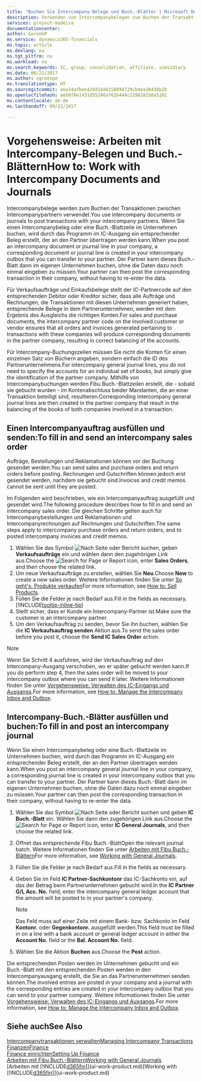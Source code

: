 ```yaml
---
title: "Buchen Sie Intercompany-Belege und Buch.-Blätter | Microsoft Docs"
description: Verwenden von Intercompanybelegen zum Buchen der Transaktionen zwischen Intercompanypartnern
services: project-madeira
documentationcenter: 
author: SorenGP
ms.service: dynamics365-financials
ms.topic: article
ms.devlang: na
ms.tgt_pltfrm: na
ms.workload: na
ms.search.keywords: IC, group, consolidation, affiliate, subsidiary
ms.date: 06/21/2017
ms.author: sgroespe
ms.translationtype: HT
ms.sourcegitcommit: eea34afbee429d14ab150894729cb4ea3843bb2b
ms.openlocfilehash: eeb070e1431d55248a762b444c2298281b0a5101
ms.contentlocale: de-de
ms.lasthandoff: 09/22/2017

---
```

# <a name="how-to-work-with-intercompany-documents-and-journals"></a><span data-ttu-id="04aae-103">Vorgehensweise: Arbeiten mit Intercompany-Belegen und Buch.-Blättern</span><span class="sxs-lookup"><span data-stu-id="04aae-103">How to: Work with Intercompany Documents and Journals</span></span>
<span data-ttu-id="04aae-104">Intercompanybelege werden zum Buchen der Transaktionen zwischen Intercompanypartnern verwendet.</span><span class="sxs-lookup"><span data-stu-id="04aae-104">You use intercompany documents or journals to post transactions with your intercompany partners.</span></span> <span data-ttu-id="04aae-105">Wenn Sie einen Intercompanybeleg oder eine Buch.-Blattzeile im Unternehmen buchen, wird durch das Programm im IC-Ausgang ein entsprechender Beleg erstellt, der an den Partner übertragen werden kann.</span><span class="sxs-lookup"><span data-stu-id="04aae-105">When you post an intercompany document or journal line in your company, a corresponding document or journal line is created in your intercompany outbox that you can transfer to your partner.</span></span> <span data-ttu-id="04aae-106">Der Partner kann dieses Buch.-Blatt dann im eigenen Unternehmen buchen, ohne die Daten dazu noch einmal eingeben zu müssen.</span><span class="sxs-lookup"><span data-stu-id="04aae-106">Your partner can then post the corresponding transaction in their company, without having to re-enter the data.</span></span>

<span data-ttu-id="04aae-107">Für Verkaufsaufträge und Einkaufsbelege stellt der IC-Partnercode auf den entsprechenden Debitor oder Kreditor sicher, dass alle Aufträge und Rechnungen, die Transaktionen mit diesen Unternehmen generiert haben, entsprechende Belege in dem Partnerunternehmen, werden mit dem Ergebnis des Ausgleichs die richtigen Konten.</span><span class="sxs-lookup"><span data-stu-id="04aae-107">For sales and purchase documents, the intercompany partner code on the involved customer or vendor ensures that all orders and invoices generated pertaining to transactions with these companies will produce corresponding documents in the partner company, resulting in correct balancing of the accounts.</span></span>

<span data-ttu-id="04aae-108">Für Intercompany-Buchungszeilen müssen Sie nicht die Konten für einen einzelnen Satz von Büchern angeben, sondern einfach die ID des Partnerunternehmens.</span><span class="sxs-lookup"><span data-stu-id="04aae-108">For intercompany general journal lines, you do not need to specify the accounts for an individual set of books, but simply give the identification of the partner company.</span></span> <span data-ttu-id="04aae-109">Mithilfe von Intercompanybuchungen werden Fibu Buch.-Blattzeilen erstellt, die - sobald sie gebucht wurden - im Kontenabschluss beider Mandanten, die an einer Transaktion beteiligt sind, resultieren.</span><span class="sxs-lookup"><span data-stu-id="04aae-109">Corresponding intercompany general journal lines are then created in the partner company that result in the balancing of the books of both companies involved in a transaction.</span></span>

## <a name="to-fill-in-and-send-an-intercompany-sales-order"></a><span data-ttu-id="04aae-110">Einen Intercompanyauftrag ausfüllen und senden:</span><span class="sxs-lookup"><span data-stu-id="04aae-110">To fill in and send an intercompany sales order</span></span>
<span data-ttu-id="04aae-111">Aufträge, Bestellungen und Reklamationen können vor der Buchung gesendet werden.</span><span class="sxs-lookup"><span data-stu-id="04aae-111">You can send sales and purchase orders and return orders before posting.</span></span> <span data-ttu-id="04aae-112">Rechnungen und Gutschriften können jedoch erst gesendet werden, nachdem sie gebucht sind.</span><span class="sxs-lookup"><span data-stu-id="04aae-112">Invoices and credit memos cannot be sent until they are posted.</span></span>

<span data-ttu-id="04aae-113">Im Folgenden wird beschrieben, wie ein Intercompanyauftrag ausgefüllt und gesendet wird.</span><span class="sxs-lookup"><span data-stu-id="04aae-113">The following procedure describes how to fill in and send an intercompany sales order.</span></span> <span data-ttu-id="04aae-114">Die gleichen Schritte gelten auch für Intercompanybestellungen und Reklamationen und Intercompanyrechnungen auf Rechnungen und Gutschriften.</span><span class="sxs-lookup"><span data-stu-id="04aae-114">The same steps apply to intercompany purchase orders and return orders, and to posted intercompany invoices and credit memos.</span></span>  

1. <span data-ttu-id="04aae-115">Wählen Sie das Symbol ![Nach Seite oder Bericht suchen](media/ui-search/search_small.png "Symbol Nach Seite oder Bericht suchen"), geben **Verkaufsaufträge** ein und wählen dann den zugehörigen Link aus.</span><span class="sxs-lookup"><span data-stu-id="04aae-115">Choose the ![Search for Page or Report](media/ui-search/search_small.png "Search for Page or Report icon") icon, enter **Sales Orders**, and then choose the related link.</span></span>  
2. <span data-ttu-id="04aae-116">Um neue Verkaufsaufträge zu erstellen, wählen Sie **Neu**.</span><span class="sxs-lookup"><span data-stu-id="04aae-116">Choose **New** to create a new sales order.</span></span> <span data-ttu-id="04aae-117">Weitere Informationen finden Sie unter [So geht's: Produkte verkaufen](sales-how-sell-products.md)</span><span class="sxs-lookup"><span data-stu-id="04aae-117">For more information, see [How to: Sell Products](sales-how-sell-products.md).</span></span>  
3. <span data-ttu-id="04aae-118">Füllen Sie die Felder je nach Bedarf aus.</span><span class="sxs-lookup"><span data-stu-id="04aae-118">Fill in the fields as necessary.</span></span> [!INCLUDE[tooltip-inline-tip](includes/tooltip-inline-tip_md.md)]
4. <span data-ttu-id="04aae-119">Stellt sicher, dass er Kunde ein Intercompany-Partner ist.</span><span class="sxs-lookup"><span data-stu-id="04aae-119">Make sure the customer is an intercompany partner.</span></span>
5. <span data-ttu-id="04aae-120">Um den Verkaufsauftrag zu senden, bevor Sie ihn buchen, wählen Sie die **IC Verkaufsauftrag senden** Aktion aus.</span><span class="sxs-lookup"><span data-stu-id="04aae-120">To send the sales order before you post it, choose the **Send IC Sales Order** action.</span></span>

> [!NOTE]
> <span data-ttu-id="04aae-121">Wenn Sie Schritt 4 ausführen, wird der Verkaufsauftrag auf den Intercompany-Ausgang verschoben, wo er später gebucht werden kann.</span><span class="sxs-lookup"><span data-stu-id="04aae-121">If you do perform step 4, then the sales order will be moved to your intercompany outbox where you can send it later.</span></span> <span data-ttu-id="04aae-122">Weitere Informationen finden Sie unter [Vorgehensweise: Verwalten des IC-Eingangs und Ausgangs](intercompany-how-manage-intercompany-inbox.md).</span><span class="sxs-lookup"><span data-stu-id="04aae-122">For more information, see [How to: Manage the Intercompany Inbox and Outbox](intercompany-how-manage-intercompany-inbox.md).</span></span>

## <a name="to-fill-in-and-post-an-intercompany-journal"></a><span data-ttu-id="04aae-123">Intercompany-Buch.-Blätter ausfüllen und buchen:</span><span class="sxs-lookup"><span data-stu-id="04aae-123">To fill in and post an intercompany journal</span></span>
<span data-ttu-id="04aae-124">Wenn Sie einen Intercompanybeleg oder eine Buch.-Blattzeile im Unternehmen buchen, wird durch das Programm im IC-Ausgang ein entsprechender Beleg erstellt, der an den Partner übertragen werden kann.</span><span class="sxs-lookup"><span data-stu-id="04aae-124">When you post an intercompany general journal line in your company, a corresponding journal line is created in your intercompany outbox that you can transfer to your partner.</span></span> <span data-ttu-id="04aae-125">Der Partner kann dieses Buch.-Blatt dann im eigenen Unternehmen buchen, ohne die Daten dazu noch einmal eingeben zu müssen.</span><span class="sxs-lookup"><span data-stu-id="04aae-125">Your partner can then post the corresponding transaction in their company, without having to re-enter the data.</span></span>

1. <span data-ttu-id="04aae-126">Wählen Sie das Symbol ![Nach Seite oder Bericht suchen](media/ui-search/search_small.png "Nach Seite oder Bericht suchen") und geben **IC Buch.-Blatt** ein. Wählen Sie dann den zugehörigen Link aus.</span><span class="sxs-lookup"><span data-stu-id="04aae-126">Choose the ![Search for Page or Report](media/ui-search/search_small.png "Search for Page or Report icon") icon, enter **IC General Journals**, and then choose the related link.</span></span>  
2. <span data-ttu-id="04aae-127">Öffnet das entsprechende Fibu Buch.-Blatt</span><span class="sxs-lookup"><span data-stu-id="04aae-127">Open the relevant journal batch.</span></span> <span data-ttu-id="04aae-128">Weitere Informationen finden Sie unter [Arbeiten mit Fibu Buch.-Blättern](ui-work-general-journals.md)</span><span class="sxs-lookup"><span data-stu-id="04aae-128">For more information, see [Working with General Journals](ui-work-general-journals.md).</span></span>
3. <span data-ttu-id="04aae-129">Füllen Sie die Felder je nach Bedarf aus.</span><span class="sxs-lookup"><span data-stu-id="04aae-129">Fill in the fields as necessary.</span></span>
4. <span data-ttu-id="04aae-130">Geben Sie im Feld **IC Partner-Sachkontonr** das IC-Sachkonto ein, auf das der Betrag beim Partnerunternehmen gebucht wird.</span><span class="sxs-lookup"><span data-stu-id="04aae-130">In the **IC Partner G/L Acc. No.** field, enter the intercompany general ledger account that the amount will be posted to in your partner's company.</span></span>

    > [!NOTE]
    > <span data-ttu-id="04aae-131">Das Feld muss auf einer Zeile mit einem Bank- bzw. Sachkonto im Feld **Kontonr.** oder  **Gegenkontonr.** ausgefüllt werden.</span><span class="sxs-lookup"><span data-stu-id="04aae-131">This field must be filled in on a line with a bank account or general ledger account in either the **Account No.** field or the **Bal. Account No.** field.</span></span>  
5. <span data-ttu-id="04aae-132">Wählen Sie die Aktion **Buchen** aus.</span><span class="sxs-lookup"><span data-stu-id="04aae-132">Choose the **Post** action.</span></span>

<span data-ttu-id="04aae-133">Die entsprechenden Posten werden im Unternehmen gebucht und ein Buch.-Blatt mit den entsprechenden Posten werden in den Intercompanyausgang erstellt, die Sie an das Partnerunternehmen senden können.</span><span class="sxs-lookup"><span data-stu-id="04aae-133">The involved entries are posted in your company and a journal with the corresponding entries are created in your intercompany outbox that you can send to your partner company.</span></span> <span data-ttu-id="04aae-134">Weitere Informationen finden Sie unter [Vorgehensweise: Verwalten des IC-Eingangs und Ausgangs](intercompany-how-manage-intercompany-inbox.md).</span><span class="sxs-lookup"><span data-stu-id="04aae-134">For more information, see [How to: Manage the Intercompany Inbox and Outbox](intercompany-how-manage-intercompany-inbox.md).</span></span> 

## <a name="see-also"></a><span data-ttu-id="04aae-135">Siehe auch</span><span class="sxs-lookup"><span data-stu-id="04aae-135">See Also</span></span>
[<span data-ttu-id="04aae-136">Intercompanytransaktionen verwalten</span><span class="sxs-lookup"><span data-stu-id="04aae-136">Managing Intercompany Transactions</span></span>](intercompany-manage.md)  
[<span data-ttu-id="04aae-137">Finanzen</span><span class="sxs-lookup"><span data-stu-id="04aae-137">Finance</span></span>](finance.md)  
[<span data-ttu-id="04aae-138">Finance einrichten</span><span class="sxs-lookup"><span data-stu-id="04aae-138">Setting Up Finance</span></span>](finance-setup-finance.md)  
[<span data-ttu-id="04aae-139">Arbeiten mit Fibu Buch.-Blättern</span><span class="sxs-lookup"><span data-stu-id="04aae-139">Working with General Journals</span></span>](ui-work-general-journals.md)  
<span data-ttu-id="04aae-140">[Arbeiten mit [!INCLUDE[d365fin](includes/d365fin_md.md)]](ui-work-product.md)</span><span class="sxs-lookup"><span data-stu-id="04aae-140">[Working with [!INCLUDE[d365fin](includes/d365fin_md.md)]](ui-work-product.md)</span></span>

